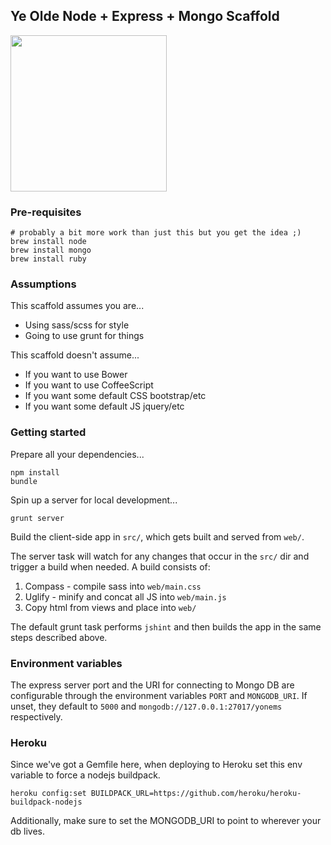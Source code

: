## Ye Olde Node + Express + Mongo Scaffold

<img src="http://media0.giphy.com/media/LGzrggUppEBdm/giphy.gif" width=250 height=250/>

### Pre-requisites

    # probably a bit more work than just this but you get the idea ;)
    brew install node
    brew install mongo
    brew install ruby

### Assumptions

This scaffold assumes you are...
* Using sass/scss for style
* Going to use grunt for things

This scaffold doesn't assume...
* If you want to use Bower
* If you want to use CoffeeScript
* If you want some default CSS bootstrap/etc
* If you want some default JS jquery/etc

### Getting started

Prepare all your dependencies...

    npm install
    bundle

Spin up a server for local development...

    grunt server

Build the client-side app in ``src/``, which gets built and served from ``web/``.

The server task will watch for any changes that occur in the ``src/`` dir
and trigger a build when needed. A build consists of:

1. Compass - compile sass into ``web/main.css``
2. Uglify - minify and concat all JS into ``web/main.js``
3. Copy html from views and place into ``web/``

The default grunt task performs ``jshint`` and then builds the app 
in the same steps described above.

### Environment variables

The express server port and the URI for connecting to Mongo DB are configurable
through the environment variables ``PORT`` and ``MONGODB_URI``. If unset, they
default to ``5000`` and ``mongodb://127.0.0.1:27017/yonems`` respectively.

### Heroku

Since we've got a Gemfile here, when deploying to Heroku
set this env variable to force a nodejs buildpack.

    heroku config:set BUILDPACK_URL=https://github.com/heroku/heroku-buildpack-nodejs

Additionally, make sure to set the MONGODB_URI to point to wherever your db lives.
